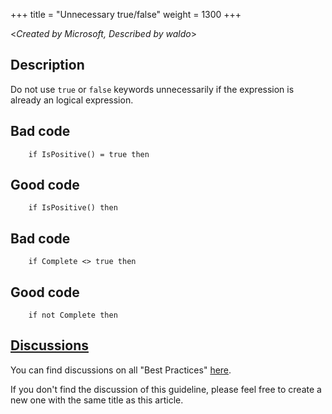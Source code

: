 +++
title = "Unnecessary true/false"
weight = 1300
+++

<_Created by Microsoft, Described by waldo_\>

## Description
Do not use `true` or `false` keywords unnecessarily if the expression is already an logical expression.

## Bad code

```al
    if IsPositive() = true then  
```      
    
## Good code

```al
    if IsPositive() then  
```      
    

## Bad code

```al
    if Complete <> true then  
```      
    
## Good code

```al
    if not Complete then
```

## [Discussions](https://github.com/microsoft/alguidelines/discussions/categories/bc-best-practices?discussions_q=unnecessary+true+false+category%3A%22BC+Best+Practices%22)

You can find discussions on all "Best Practices" [here](https://github.com/microsoft/alguidelines/discussions/categories/bc-best-practices).

If you don't find the discussion of this guideline, please feel free to create a new one with the same title as this article.  